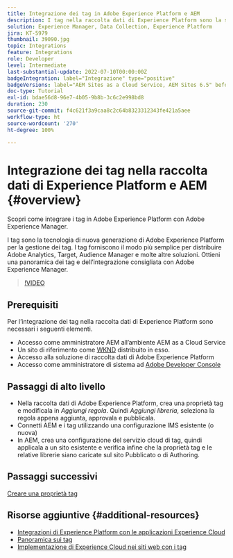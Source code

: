 ```yaml
---
title: Integrazione dei tag in Adobe Experience Platform e AEM
description: I tag nella raccolta dati di Experience Platform sono la soluzione di gestione dei tag di nuova generazione di Adobe e il modo migliore per distribuire Adobe Analytics, Target, Audience Manager e molte altre soluzioni. Ottieni una panoramica dei tag in Adobe Experience Platform e dell’integrazione consigliata con Adobe Experience Manager.
solution: Experience Manager, Data Collection, Experience Platform
jira: KT-5979
thumbnail: 39090.jpg
topic: Integrations
feature: Integrations
role: Developer
level: Intermediate
last-substantial-update: 2022-07-10T00:00:00Z
badgeIntegration: label="Integrazione" type="positive"
badgeVersions: label="AEM Sites as a Cloud Service, AEM Sites 6.5" before-title="false"
doc-type: Tutorial
exl-id: bdae56d8-96e7-4b05-9b8b-3c6c2e998bd8
duration: 230
source-git-commit: f4c621f3a9caa8c2c64b8323312343fe421a5aee
workflow-type: ht
source-wordcount: '270'
ht-degree: 100%

---
```


# Integrazione dei tag nella raccolta dati di Experience Platform e AEM {#overview}

Scopri come integrare i tag in Adobe Experience Platform con Adobe Experience Manager.

I tag sono la tecnologia di nuova generazione di Adobe Experience Platform per la gestione dei tag. I tag forniscono il modo più semplice per distribuire Adobe Analytics, Target, Audience Manager e molte altre soluzioni. Ottieni una panoramica dei tag e dell’integrazione consigliata con Adobe Experience Manager.

>[!VIDEO](https://video.tv.adobe.com/v/3445208?quality=12&learn=on&captions=ita)

## Prerequisiti

Per l’integrazione dei tag nella raccolta dati di Experience Platform sono necessari i seguenti elementi.

+ Accesso come amministratore AEM all’ambiente AEM as a Cloud Service
+ Un sito di riferimento come [WKND](https://github.com/adobe/aem-guides-wknd) distribuito in esso.
+ Accesso alla soluzione di raccolta dati di Adobe Experience Platform
+ Accesso come amministratore di sistema ad [Adobe Developer Console](https://developer.adobe.com/developer-console/)


## Passaggi di alto livello

+ Nella raccolta dati di Adobe Experience Platform, crea una proprietà tag e modificala in _Aggiungi regola_. Quindi _Aggiungi libreria_, seleziona la regola appena aggiunta, approvala e pubblicala.
+ Connetti AEM e i tag utilizzando una configurazione IMS esistente (o nuova)
+ In AEM, crea una configurazione del servizio cloud di tag, quindi applicala a un sito esistente e verifica infine che la proprietà tag e le relative librerie siano caricate sul sito Pubblicato o di Authoring.

## Passaggi successivi

[Creare una proprietà tag](create-tag-property.md)

## Risorse aggiuntive {#additional-resources}

+ [Integrazioni di Experience Platform con le applicazioni Experience Cloud](https://experienceleague.adobe.com/it/docs/platform-learn/tutorials/intro-to-platform/integrations-with-experience-cloud-applications)
+ [Panoramica sui tag](https://experienceleague.adobe.com/it/docs/experience-platform/tags/home)
+ [Implementazione di Experience Cloud nei siti web con i tag](https://experienceleague.adobe.com/it/docs/platform-learn/implement-in-websites/overview)
